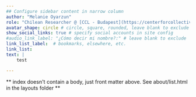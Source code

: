 ```yaml
---
## Configure sidebar content in narrow column
author: "Melanie Oyarzun"
role: "Chilean Researcher @ [CCL - Budapest](https://centerforcollectivelearning.org)"
avatar_shape: circle # circle, square, rounded, leave blank to exclude
show_social_links: true # specify social accounts in site config
#audio_link_label: "¿Cómo decir mi nombre?:" # leave blank to exclude
link_list_label:  # bookmarks, elsewhere, etc.
link_list:
text: | 
    test

---
```


** index doesn't contain a body, just front matter above.
See about/list.html in the layouts folder **